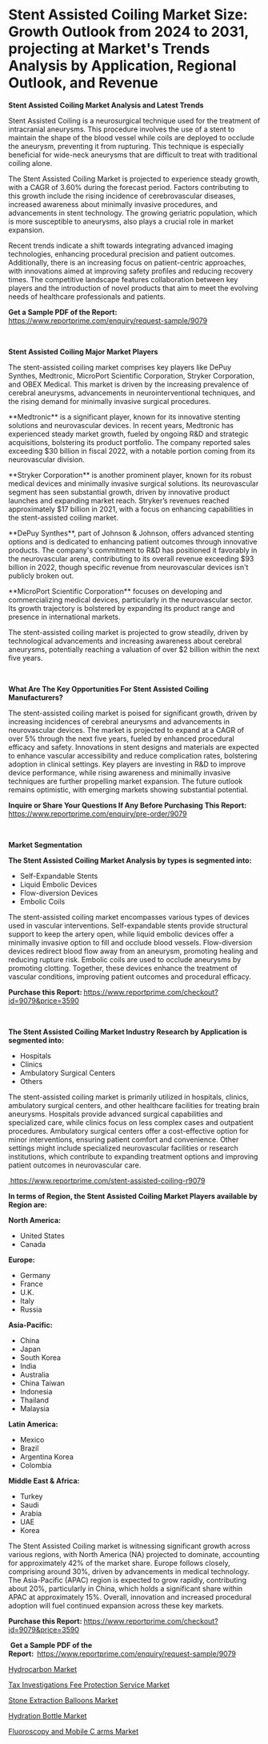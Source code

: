 <p><h1>Stent Assisted Coiling Market Size: Growth Outlook from 2024 to 2031, projecting at Market's Trends Analysis by Application, Regional Outlook, and Revenue</h1></p><p><strong>Stent Assisted Coiling Market Analysis and Latest Trends</strong></p>
<p><p>Stent Assisted Coiling is a neurosurgical technique used for the treatment of intracranial aneurysms. This procedure involves the use of a stent to maintain the shape of the blood vessel while coils are deployed to occlude the aneurysm, preventing it from rupturing. This technique is especially beneficial for wide-neck aneurysms that are difficult to treat with traditional coiling alone.</p><p>The Stent Assisted Coiling Market is projected to experience steady growth, with a CAGR of 3.60% during the forecast period. Factors contributing to this growth include the rising incidence of cerebrovascular diseases, increased awareness about minimally invasive procedures, and advancements in stent technology. The growing geriatric population, which is more susceptible to aneurysms, also plays a crucial role in market expansion.</p><p>Recent trends indicate a shift towards integrating advanced imaging technologies, enhancing procedural precision and patient outcomes. Additionally, there is an increasing focus on patient-centric approaches, with innovations aimed at improving safety profiles and reducing recovery times. The competitive landscape features collaboration between key players and the introduction of novel products that aim to meet the evolving needs of healthcare professionals and patients.</p></p>
<p><strong>Get a Sample PDF of the Report:&nbsp;</strong> <a href="https://www.reportprime.com/enquiry/request-sample/9079?utm_campaign=10&utm_medium=2&utm_source=Github&utm_content=ia&utm_term=28112024&utm_id=stent-assisted-coiling">https://www.reportprime.com/enquiry/request-sample/9079</a></p>
<p>&nbsp;</p>
<p><strong>Stent Assisted Coiling Major Market Players</strong></p>
<p><p>The stent-assisted coiling market comprises key players like DePuy Synthes, Medtronic, MicroPort Scientific Corporation, Stryker Corporation, and OBEX Medical. This market is driven by the increasing prevalence of cerebral aneurysms, advancements in neurointerventional techniques, and the rising demand for minimally invasive surgical procedures.</p><p>**Medtronic** is a significant player, known for its innovative stenting solutions and neurovascular devices. In recent years, Medtronic has experienced steady market growth, fueled by ongoing R&D and strategic acquisitions, bolstering its product portfolio. The company reported sales exceeding $30 billion in fiscal 2022, with a notable portion coming from its neurovascular division.</p><p>**Stryker Corporation** is another prominent player, known for its robust medical devices and minimally invasive surgical solutions. Its neurovascular segment has seen substantial growth, driven by innovative product launches and expanding market reach. Stryker’s revenues reached approximately $17 billion in 2021, with a focus on enhancing capabilities in the stent-assisted coiling market.</p><p>**DePuy Synthes**, part of Johnson & Johnson, offers advanced stenting options and is dedicated to enhancing patient outcomes through innovative products. The company's commitment to R&D has positioned it favorably in the neurovascular arena, contributing to its overall revenue exceeding $93 billion in 2022, though specific revenue from neurovascular devices isn't publicly broken out.</p><p>**MicroPort Scientific Corporation** focuses on developing and commercializing medical devices, particularly in the neurovascular sector. Its growth trajectory is bolstered by expanding its product range and presence in international markets.</p><p>The stent-assisted coiling market is projected to grow steadily, driven by technological advancements and increasing awareness about cerebral aneurysms, potentially reaching a valuation of over $2 billion within the next five years.</p></p>
<p>&nbsp;</p>
<p><strong>What Are The Key Opportunities For Stent Assisted Coiling Manufacturers?</strong></p>
<p><p>The stent-assisted coiling market is poised for significant growth, driven by increasing incidences of cerebral aneurysms and advancements in neurovascular devices. The market is projected to expand at a CAGR of over 5% through the next five years, fueled by enhanced procedural efficacy and safety. Innovations in stent designs and materials are expected to enhance vascular accessibility and reduce complication rates, bolstering adoption in clinical settings. Key players are investing in R&D to improve device performance, while rising awareness and minimally invasive techniques are further propelling market expansion. The future outlook remains optimistic, with emerging markets showing substantial potential.</p></p>
<p><strong>Inquire or Share Your Questions If Any Before Purchasing This Report:</strong> <a href="https://www.reportprime.com/enquiry/pre-order/9079?utm_campaign=10&utm_medium=2&utm_source=Github&utm_content=ia&utm_term=28112024&utm_id=stent-assisted-coiling">https://www.reportprime.com/enquiry/pre-order/9079</a></p>
<p>&nbsp;</p>
<p><strong>Market Segmentation</strong></p>
<p><strong>The Stent Assisted Coiling Market Analysis by types is segmented into:</strong></p>
<p><ul><li>Self-Expandable Stents</li><li>Liquid Embolic Devices</li><li>Flow-diversion Devices</li><li>Embolic Coils</li></ul></p>
<p><p>The stent-assisted coiling market encompasses various types of devices used in vascular interventions. Self-expandable stents provide structural support to keep the artery open, while liquid embolic devices offer a minimally invasive option to fill and occlude blood vessels. Flow-diversion devices redirect blood flow away from an aneurysm, promoting healing and reducing rupture risk. Embolic coils are used to occlude aneurysms by promoting clotting. Together, these devices enhance the treatment of vascular conditions, improving patient outcomes and procedural efficacy.</p></p>
<p><strong>Purchase this Report:&nbsp;</strong><a href="https://www.reportprime.com/checkout?id=9079&price=3590&utm_campaign=10&utm_medium=2&utm_source=Github&utm_content=ia&utm_term=28112024&utm_id=stent-assisted-coiling">https://www.reportprime.com/checkout?id=9079&price=3590</a></p>
<p>&nbsp;</p>
<p><strong>The Stent Assisted Coiling Market Industry Research by Application is segmented into:</strong></p>
<p><ul><li>Hospitals</li><li>Clinics</li><li>Ambulatory Surgical Centers</li><li>Others</li></ul></p>
<p><p>The stent-assisted coiling market is primarily utilized in hospitals, clinics, ambulatory surgical centers, and other healthcare facilities for treating brain aneurysms. Hospitals provide advanced surgical capabilities and specialized care, while clinics focus on less complex cases and outpatient procedures. Ambulatory surgical centers offer a cost-effective option for minor interventions, ensuring patient comfort and convenience. Other settings might include specialized neurovascular facilities or research institutions, which contribute to expanding treatment options and improving patient outcomes in neurovascular care.</p></p>
<p><a href="https://www.reportprime.com/stent-assisted-coiling-r9079?utm_campaign=10&utm_medium=2&utm_source=Github&utm_content=ia&utm_term=28112024&utm_id=stent-assisted-coiling">&nbsp;https://www.reportprime.com/stent-assisted-coiling-r9079</a></p>
<p><strong>In terms of Region, the Stent Assisted Coiling Market Players available by Region are:</strong></p>
<p>
    <p> <strong> North America: </strong>
        <ul>
            <li>United States</li>
            <li>Canada</li>
        </ul>
        </p> 
    <p> <strong> Europe: </strong>
        <ul>
            <li>Germany</li>
            <li>France</li>
            <li>U.K.</li>
            <li>Italy</li>
            <li>Russia</li>
        </ul>
        </p> 
    <p> <strong> Asia-Pacific: </strong>
        <ul>
            <li>China</li>
            <li>Japan</li>
            <li>South Korea</li>
            <li>India</li>
            <li>Australia</li>
            <li>China Taiwan</li>
            <li>Indonesia</li>
            <li>Thailand</li>
            <li>Malaysia</li>
        </ul>
        </p> 
    <p> <strong> Latin America: </strong>
        <ul>
            <li>Mexico</li>
            <li>Brazil</li>
            <li>Argentina Korea</li>
            <li>Colombia</li>
        </ul>
        </p> 
    <p> <strong> Middle East & Africa: </strong>
        <ul>
            <li>Turkey</li>
            <li>Saudi</li>
            <li>Arabia</li>
            <li>UAE</li>
            <li>Korea</li>
        </ul>
    </p>
    </p>
<p><p>The Stent Assisted Coiling market is witnessing significant growth across various regions, with North America (NA) projected to dominate, accounting for approximately 42% of the market share. Europe follows closely, comprising around 30%, driven by advancements in medical technology. The Asia-Pacific (APAC) region is expected to grow rapidly, contributing about 20%, particularly in China, which holds a significant share within APAC at approximately 15%. Overall, innovation and increased procedural adoption will fuel continued expansion across these key markets.</p></p>
<p><strong>Purchase this Report: </strong><a href="https://www.reportprime.com/checkout?id=9079&price=3590&utm_campaign=10&utm_medium=2&utm_source=Github&utm_content=ia&utm_term=28112024&utm_id=stent-assisted-coiling">https://www.reportprime.com/checkout?id=9079&price=3590</a></p>
<p>&nbsp;<strong>Get a Sample PDF of the Report:&nbsp;&nbsp;</strong><a href="https://www.reportprime.com/enquiry/request-sample/9079?utm_campaign=10&utm_medium=2&utm_source=Github&utm_content=ia&utm_term=28112024&utm_id=stent-assisted-coiling">https://www.reportprime.com/enquiry/request-sample/9079</a></p>
<p><strong></strong></p>
<p><p><a href="https://www.linkedin.com/pulse/hydrocarbon-market-global-regional-analysis-focus-end-user-txmle?utm_campaign=10&utm_medium=2&utm_source=Github&utm_content=ia&utm_term=28112024&utm_id=stent-assisted-coiling">Hydrocarbon Market</a></p><p><a href="https://issuu.com/reportprime-2/docs/tax-investigations-fee-protection-s_93ff2bc41f3485?utm_campaign=10&utm_medium=2&utm_source=Github&utm_content=ia&utm_term=28112024&utm_id=stent-assisted-coiling">Tax Investigations Fee Protection Service Market</a></p><p><a href="https://github.com/hgf64gh/Market-Research-Report-List-1/blob/main/stone-extraction-balloons-market.md?utm_campaign=10&utm_medium=2&utm_source=Github&utm_content=ia&utm_term=28112024&utm_id=stent-assisted-coiling">Stone Extraction Balloons Market</a></p><p><a href="https://www.linkedin.com/pulse/deep-dive-hydration-bottle-market-itstrends-segmentation-competitive-aug0c?utm_campaign=10&utm_medium=2&utm_source=Github&utm_content=ia&utm_term=28112024&utm_id=stent-assisted-coiling">Hydration Bottle Market</a></p><p><a href="https://github.com/marloy8/Market-Research-Report-List-6/blob/main/fluoroscopy-and-mobile-c-arms-market.md?utm_campaign=10&utm_medium=2&utm_source=Github&utm_content=ia&utm_term=28112024&utm_id=stent-assisted-coiling">Fluoroscopy and Mobile C arms Market</a></p></p>